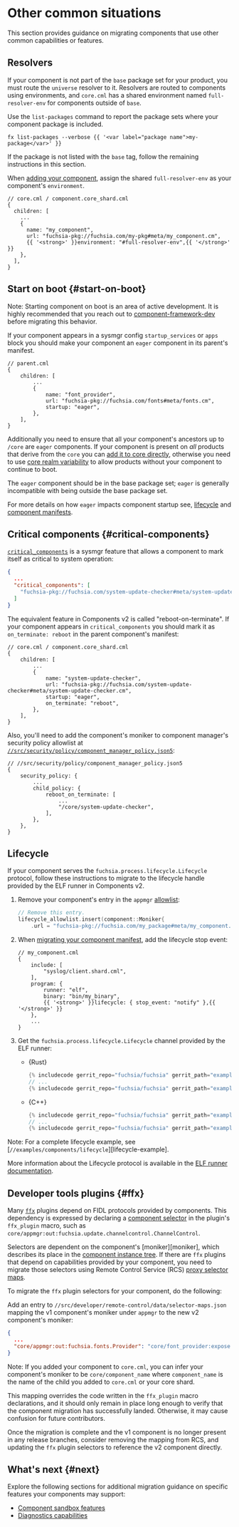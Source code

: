 # Other common situations

This section provides guidance on migrating components that use other common
capabilities or features.

## Resolvers

If your component is not part of the `base` package set for your product, you
must route the `universe` resolver to it. Resolvers are routed to components
using environments, and `core.cml` has a shared environment named
`full-resolver-env` for components outside of `base`.

Use the `list-packages` command to report the package sets where your component
package is included.

```posix-terminal
fx list-packages --verbose {{ '<var label="package name">my-package</var>' }}
```

If the package is not listed with the `base` tag, follow the remaining
instructions in this section.

When [adding your component][migrate-components-add], assign the shared
`full-resolver-env` as your component's `environment`.

```json5
// core.cml / component.core_shard.cml
{
  children: [
    ...
    {
      name: "my_component",
      url: "fuchsia-pkg://fuchsia.com/my-pkg#meta/my_component.cm",
      {{ '<strong>' }}environment: "#full-resolver-env",{{ '</strong>' }}
    },
  ],
}
```

## Start on boot {#start-on-boot}

Note: Starting component on boot is an area of active development. It is highly
recommended that you reach out to [component-framework-dev][cf-dev-list] before
migrating this behavior.

If your component appears in a sysmgr config `startup_services` or `apps` block
you should make your component an `eager` component in its parent's manifest.

```json5
// parent.cml
{
    children: [
        ...
        {
            name: "font_provider",
            url: "fuchsia-pkg://fuchsia.com/fonts#meta/fonts.cm",
            startup: "eager",
        },
    ],
}
```

Additionally you need to ensure that all your component's ancestors up to
`/core` are `eager` components. If your component is present on *all* products
that derive from the `core` you can [add it to core directly][migrate-add-core],
otherwise you need to use [core realm variability][migrate-add-shard] to allow
products without your component to continue to boot.

The `eager` component should be in the base package set; `eager` is generally
incompatible with being outside the base package set.

For more details on how `eager` impacts component startup see,
[lifecycle][eager-lifecycle] and [component manifests][eager-manifest].

## Critical components {#critical-components}

[`critical_components`][sysmgr-critical-components] is a sysmgr feature that
allows a component to mark itself as critical to system operation:

```json
{
  ...
  "critical_components": [
    "fuchsia-pkg://fuchsia.com/system-update-checker#meta/system-update-checker.cmx"
  ]
}
```

The equivalent feature in Components v2 is called "reboot-on-terminate". If your
component appears in `critical_components` you should mark it as `on_terminate:
reboot` in the parent component's manifest:

```
// core.cml / component.core_shard.cml
{
    children: [
        ...
        {
            name: "system-update-checker",
            url: "fuchsia-pkg://fuchsia.com/system-update-checker#meta/system-update-checker.cm",
            startup: "eager",
            on_terminate: "reboot",
        },
    ],
}
```

Also, you'll need to add the component's moniker to component manager's security
policy allowlist at
[`//src/security/policy/component_manager_policy.json5`][src-security-policy]:

```
// //src/security/policy/component_manager_policy.json5
{
    security_policy: {
        ...
        child_policy: {
            reboot_on_terminate: [
                ...
                "/core/system-update-checker",
            ],
        },
    },
}
```

## Lifecycle

If your component serves the `fuchsia.process.lifecycle.Lifecycle` protocol,
follow these instructions to migrate to the lifecycle handle provided by the
ELF runner in Components v2.

1.  Remove your component's entry in the `appmgr`
    [allowlist][cs-appmgr-allowlist]:

    ```cpp
    // Remove this entry.
    lifecycle_allowlist.insert(component::Moniker{
        .url = "fuchsia-pkg://fuchsia.com/my_package#meta/my_component.cmx", .realm_path = {"app", "sys"}});
    ```
1.  When [migrating your component manifest][migrate-components], add
    the lifecycle stop event:

    ```json5
    // my_component.cml
    {
        include: [
            "syslog/client.shard.cml",
        ],
        program: {
            runner: "elf",
            binary: "bin/my_binary",
            {{ '<strong>' }}lifecycle: { stop_event: "notify" },{{ '</strong>' }}
        },
        ...
    }
    ```

1. Get the `fuchsia.process.lifecycle.Lifecycle` channel provided by the ELF
   runner:

    * {Rust}

      ```rust
      {% includecode gerrit_repo="fuchsia/fuchsia" gerrit_path="examples/components/lifecycle/rust/src/lifecycle.rs" region_tag="imports" adjust_indentation="auto" %}
      // ...
      {% includecode gerrit_repo="fuchsia/fuchsia" gerrit_path="examples/components/lifecycle/rust/src/lifecycle.rs" region_tag="lifecycle_handler" adjust_indentation="auto" %}
      ```

    * {C++}

      ```cpp
      {% includecode gerrit_repo="fuchsia/fuchsia" gerrit_path="examples/components/lifecycle/cpp/lifecycle.cc" region_tag="imports" adjust_indentation="auto" %}
      // ...
      {% includecode gerrit_repo="fuchsia/fuchsia" gerrit_path="examples/components/lifecycle/cpp/lifecycle.cc" region_tag="lifecycle_handler" adjust_indentation="auto" %}
      ```

Note: For a complete lifecycle example, see
[`//examples/components/lifecycle`][lifecycle-example].

More information about the Lifecycle protocol is available in the
[ELF runner documentation][elf-runner-docs].

## Developer tools plugins {#ffx}

Many [`ffx`][ffx-overview] plugins depend on FIDL protocols provided by
components. This dependency is expressed by declaring a
[component selector][component-select] in the plugin's `ffx_plugin` macro,
such as `core/appmgr:out:fuchsia.update.channelcontrol.ChannelControl`.

Selectors are dependent on the component's [moniker][moniker], which describes
its place in the [component instance tree][glossary.component-instance-tree].
If there are `ffx` plugins that depend on capabilities provided by your component,
you need to migrate those selectors using Remote Control Service (RCS)
[proxy selector maps][rcs-selector-maps].

To migrate the `ffx` plugin selectors for your component, do the following:

Add an entry to `//src/developer/remote-control/data/selector-maps.json` mapping
the v1 component's moniker under `appmgr` to the new v2 component's moniker:

```json
{
  ...
  "core/appmgr:out:fuchsia.fonts.Provider": "core/font_provider:expose:fuchsia.fonts.Provider"
}
```

Note: If you added your component to `core.cml`, you can infer your
component's moniker to be `core/component_name` where `component_name` is
the name of the child you added to `core.cml` or your core shard.

This mapping overrides the code written in the `ffx_plugin` macro declarations,
and it should only remain in place long enough to verify that the component
migration has successfully landed. Otherwise, it may cause confusion for future
contributors.

Once the migration is complete and the v1 component is no longer present in any
release branches, consider removing the mapping from RCS, and updating the
`ffx` plugin selectors to reference the v2 component directly.

## What's next {#next}

Explore the following sections for additional migration guidance on
specific features your components may support:

-   [Component sandbox features](features.md)
-   [Diagnostics capabilities](diagnostics.md)

[cf-dev-list]: https://groups.google.com/a/fuchsia.dev/g/component-framework-dev
[component-select]: development/tools/ffx/commands/component-select.md
[cs-appmgr-allowlist]: https://cs.opensource.google/fuchsia/fuchsia/+/main:src/sys/appmgr/main.cc;l=125;drc=ddf6d10ce8cf63268e21620638ea02e9b2b7cd20
[eager-lifecycle]: development/components/connect.md#eager
[eager-manifest]: https://fuchsia.dev/reference/cml#children
[elf-runner-docs]: concepts/components/v2/elf_runner.md#lifecycle
[ffx-overview]: development/tools/ffx/overview.md
[glossary.component-instance-tree]: glossary/README.md#component-instance-tree
[glossary.environment]: glossary/README.md#environment
[migrate-add-core]: development/components/v2/migration/components.md#add-core-direct
[migrate-add-shard]: development/components/v2/migration/components.md#add-core-shard
[migrate-components]: development/components/v2/migration/components.md
[migrate-components-add]: development/components/v2/migration/components.md#add-component-to-topology
[rust-lifecycle]: /examples/components/lifecycle
[src-security-policy]: /src/security/policy/component_manager_policy.json5
[sysmgr-critical-components]: concepts/components/v1/sysmgr.md#critical_components
[rcs-selector-maps]: development/tools/ffx/development/plugins.md#selector-maps